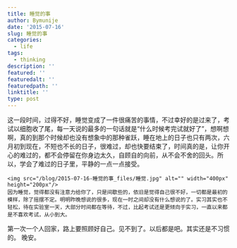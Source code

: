 ```yaml
---
title: 睡觉的事
author: Bymunije
date: '2015-07-16'
slug: 睡觉的事
categories:
  - life
tags:
  - thinking
description: ''
featured: ''
featuredalt: ''
featuredpath: ''
linktitle: ''
type: post
---
```

这一段时间，过得不好，睡觉变成了一件很痛苦的事情，不过幸好的是过来了，考试以细胞收了尾，每一天说的最多的一句话就是“什么时候考完试就好了”，想啊想啊，真的到那个时候却也没有想象中的那种雀跃，睡在地上的日子也只有两次，六月初到现在，不短也不长的日子，很难过，却也快要结束了，时间真的是，让你开心的难过的，都不会停留在你身边太久，自顾自的向前，从不会不舍的回头。所以，学会了难过的日子里，平静的一点一点接受。

    <img src="/blog/2015-07-16-睡觉的事_files/睡觉.jpg" alt="" width="400px" height="200px"/>
    因为睡觉，觉得都没有注意力给你了，只是间歇些的，依旧是觉得自己很不好，一切都是最初的模样，除了摇摆不定。明明昨晚想说的很多，现在一时之间却没有什么想说的了。实习其实也不轻松，待在实验室一天，大部分时间都在等待，不过，比起考试还是更倾向于实习，一直以来都是不喜欢考试，从小到大。

  第一次一个人回家，路上要照顾好自己。见不到了。以后都是吧。其实还是不习惯的。
  晚安。
